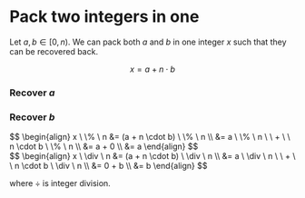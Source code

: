 # Pack two integers in one

Let $a, b \in [0, n)$. We can pack both $a$ and $b$ in one integer $x$ such that they can be recovered back.

$$
x = a + n \cdot b
$$

<div markdown class="grid">

### Recover $a$

### Recover $b$

<div markdown>
$$
\begin{align}
x \ \% \ n &= (a + n \cdot b) \ \% \ n \\
      &= a \ \% \ n \ \ + \ \ n \cdot b \ \% \ n \\
      &= a + 0 \\
      &= a
\end{align}
$$
</div>

<div markdown>
$$
\begin{align}
x \ \div \ n &= (a + n \cdot b) \ \div \ n \\
      &= a \ \div \ n \ \ + \ \ n \cdot b \ \div \ n \\
      &= 0 + b \\
      &= b
\end{align}
$$

where $\div$ is integer division.
</div>

</div>
